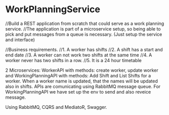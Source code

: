 # WorkPlanningService
//Build a REST application from scratch that could serve as a work planning service.
//The application is part of a microservice setup, so being able to pick and put messages from a queue is necessary. (Just setup the service and interface) 

//Business requirements.
//1. A worker has shifts
//2. A shift has a start and end date
//3. A worker can not work two shifts at the same time
//4. A worker never has two shifts in a row.
//5. It is a 24 hour timetable

2 Microservices: WorkerAPI with methods: create worker, update worker and WorkingPlanningAPI with methods: Add Shift and List Shifts for a worker. 
When a worker name is updated, that the names will be updated also in shifts. APIs are comunicating using RabbitMQ message queue. 
For WorkingPlanningAPI we have set up the env to send and also reveice message.

Using RabbitMQ, CQRS and MediatoR, Swagger.
